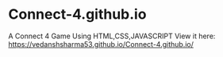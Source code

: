 # Connect-4.github.io
A Connect 4 Game Using HTML,CSS,JAVASCRIPT
View it here: https://vedanshsharma53.github.io/Connect-4.github.io/
